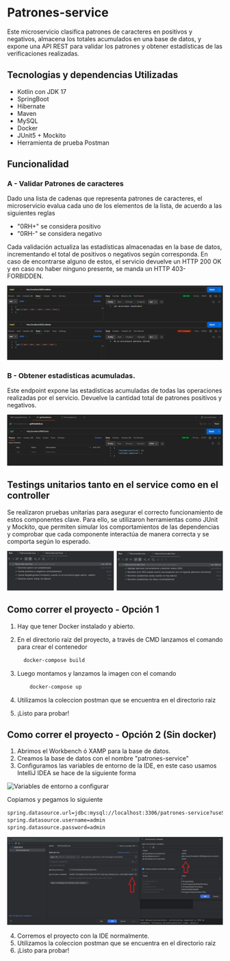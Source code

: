 # Patrones-service

Este microservicio clasifica patrones de caracteres en positivos y negativos, almacena los totales acumulados en una base de datos, y expone una API REST para validar los patrones y obtener estadísticas de las verificaciones realizadas.

## Tecnologias y dependencias Utilizadas
- Kotlin con JDK 17
- SpringBoot
- Hibernate
- Maven
- MySQL
- Docker
- JUnit5 + Mockito
- Herramienta de prueba Postman

## Funcionalidad

### A - Validar Patrones de caracteres

Dado una lista de cadenas que representa patrones de caracteres, el microservicio evalua cada uno de los elementos de la lista, de acuerdo a las siguientes reglas

- "0RH+" se considera positivo
- "0RH-" se considera negativo

Cada validación actualiza las estadísticas almacenadas en la base de datos, incrementando el total de positivos o negativos según corresponda.
En caso de encontrarse alguno de estos, el servicio devuelve un HTTP 200 OK y en caso no haber ninguno presente, se manda un HTTP 403- FORBIDDEN.

![Postman](assets/postmanPOST.png)

### B - Obtener estadisticas acumuladas.

Este endpoint expone las estadísticas acumuladas de todas las operaciones realizadas por el servicio. Devuelve la cantidad total de patrones positivos y negativos.

![Postman](assets/postmanGET.png)

## Testings unitarios tanto en el service como en el controller

Se realizaron pruebas unitarias para asegurar el correcto funcionamiento de estos componentes clave. Para ello, se utilizaron herramientas como JUnit y Mockito, que permiten simular los comportamientos de las dependencias y comprobar que cada componente interactúa de manera correcta y se comporta según lo esperado.


![testing](assets/testIMG.png)

## Como correr el proyecto - Opción 1

1) Hay que tener Docker instalado y abierto.
2) En el directorio raiz del proyecto, a través de CMD lanzamos el comando para crear el contenedor
   ```bash
     docker-compose build
     ```

3) Luego montamos y lanzamos la imagen con el comando
     ```bash
         docker-compose up
     ```
     
4) Utilizamos la coleccion postman que se encuentra en el directorio raiz
5) ¡Listo para probar!


## Como correr el proyecto - Opción 2 (Sin docker)

1) Abrimos el Workbench ó XAMP para la base de datos.
2) Creamos la base de datos con el nombre "patrones-service"
3) Configuramos las variables de entorno de la IDE, en este caso usamos IntelliJ IDEA se hace de la siguiente forma



![Variables de entorno a configurar](assets/aplicationProperties.png)


   Copiamos y pegamos lo siguiente

   ```bash
   spring.datasource.url=jdbc:mysql://localhost:3306/patrones-service?useSSL=false&serverTimezone=UTC
   spring.datasource.username=admin
   spring.datasource.password=admin
   ```

   ![ConfiguracionVariables de entorno](assets/configuracionVariablesDeEntorno.png)

4) Corremos el proyecto con la IDE normalmente.
5) Utilizamos la coleccion postman que se encuentra en el directorio raiz
6) ¡Listo para probar! 
